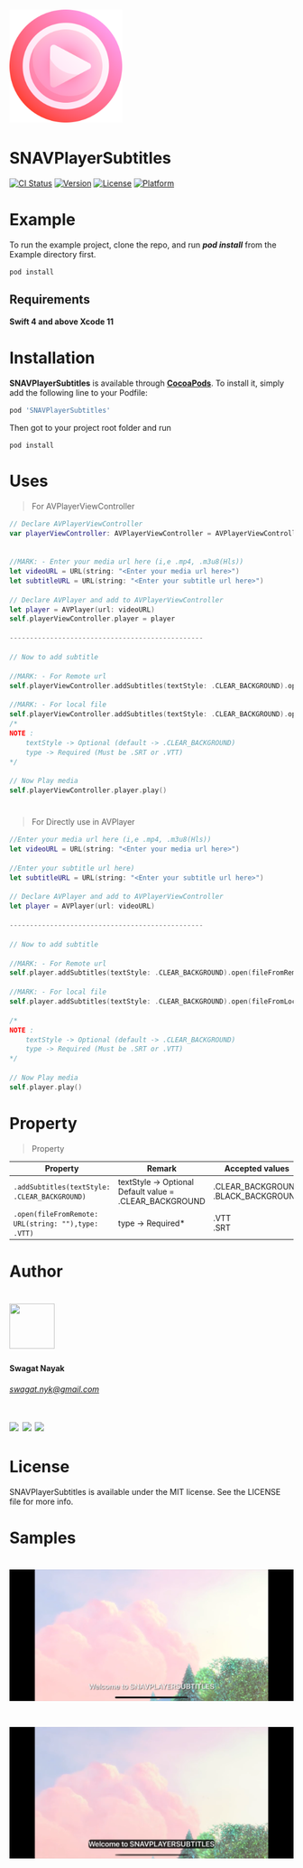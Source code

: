 
<h1>
    <img src="https://github.com/swagatnayak/SNAVPlayerSubtitles/blob/master/RefFiles/play.png?raw=true" width="200" height="200" />
</h1>

# SNAVPlayerSubtitles

[![CI Status](https://img.shields.io/travis/swagatnayak/SNAVPlayerSubtitles.svg?style=flat)](https://travis-ci.org/swagatnayak/SNAVPlayerSubtitles)
 [![Version](https://img.shields.io/cocoapods/v/SNAVPlayerSubtitles.svg?style=flat)](https://cocoapods.org/pods/SNAVPlayerSubtitles)
 [![License](https://img.shields.io/cocoapods/l/SNAVPlayerSubtitles.svg?style=flat)](https://cocoapods.org/pods/SNAVPlayerSubtitles)
 [![Platform](https://img.shields.io/cocoapods/p/SNAVPlayerSubtitles.svg?style=flat)](https://cocoapods.org/pods/SNAVPlayerSubtitles)


# Example

To run the example project, clone the repo, and run ***pod install*** from the Example directory first.

```shell
pod install
```

## Requirements

**Swift 4 and above
Xcode 11**

# Installation

**SNAVPlayerSubtitles** is available through **[CocoaPods](https://cocoapods.org/pods/SNAVPlayerSubtitles)**. To install
it, simply add the following line to your Podfile:

```ruby
pod 'SNAVPlayerSubtitles'
```

Then got to your project root folder and run

```shell
pod install
```

# Uses

> For AVPlayerViewController

```swift
// Declare AVPlayerViewController
var playerViewController: AVPlayerViewController = AVPlayerViewController()


//MARK: - Enter your media url here (i,e .mp4, .m3u8(Hls))
let videoURL = URL(string: "<Enter your media url here>")
let subtitleURL = URL(string: "<Enter your subtitle url here>")

// Declare AVPlayer and add to AVPlayerViewController
let player = AVPlayer(url: videoURL)
self.playerViewController.player = player

------------------------------------------------

// Now to add subtitle

//MARK: - For Remote url
self.playerViewController.addSubtitles(textStyle: .CLEAR_BACKGROUND).open(fileFromRemote: subtitleURL,type: .VTT)

//MARK: - For local file
self.playerViewController.addSubtitles(textStyle: .CLEAR_BACKGROUND).open(fileFromLocal: "",type: .VTT)
/*
NOTE : 
    textStyle -> Optional (default -> .CLEAR_BACKGROUND)
    type -> Required (Must be .SRT or .VTT)
*/

// Now Play media
self.playerViewController.player.play()

```


#

>For Directly use in AVPlayer


```swift
//Enter your media url here (i,e .mp4, .m3u8(Hls))
let videoURL = URL(string: "<Enter your media url here>")

//Enter your subtitle url here)
let subtitleURL = URL(string: "<Enter your subtitle url here>")

// Declare AVPlayer and add to AVPlayerViewController
let player = AVPlayer(url: videoURL)

------------------------------------------------

// Now to add subtitle

//MARK: - For Remote url
self.player.addSubtitles(textStyle: .CLEAR_BACKGROUND).open(fileFromRemote: subtitleURL,type: .VTT)

//MARK: - For local file
self.player.addSubtitles(textStyle: .CLEAR_BACKGROUND).open(fileFromLocal: "",type: .VTT)

/*
NOTE : 
    textStyle -> Optional (default -> .CLEAR_BACKGROUND)
    type -> Required (Must be .SRT or .VTT)
*/

// Now Play media
self.player.play()

```
# Property

>Property

|Property|Remark|Accepted values|
|---|---|---|
| ``` .addSubtitles(textStyle: .CLEAR_BACKGROUND) ```|textStyle -> Optional<br/>Default value = .CLEAR_BACKGROUND|.CLEAR_BACKGROUND <br/> .BLACK_BACKGROUND|
|``` .open(fileFromRemote: URL(string: ""),type: .VTT) ```|type  ->  Required*|.VTT <br/> .SRT|


# Author

<h1>
 <img src="https://avatars.githubusercontent.com/u/36082457?s=400&u=a84a6c07d1922a6edd85541b94fc5cfc0a0ac892&v=4" width="80" height="80"  />
</h1>

#### Swagat Nayak
###### swagat.nyk@gmail.com

<h1>
<a href="https://www.linkedin.com/in/swagat-nayak-21097a141"><img src="https://img.icons8.com/fluent/50/000000/linkedin.png"/></a>
<a href="https://twitter.com/SwagatN16141870"><img src="https://img.icons8.com/fluent/48/000000/twitter.png"/></a>
<a href="https://github.com/swagatnayak"><img src="https://img.icons8.com/fluent/48/000000/github.png"/></a>
</h1>

# License

SNAVPlayerSubtitles is available under the MIT license. See the LICENSE file for more info.

# Samples

 <h1>
 <img src="https://github.com/swagatnayak/SNAVPlayerSubtitles/blob/master/RefFiles/Screenshot1.png?raw=true" />
 </h1>

 <h1>
 <img src="https://github.com/swagatnayak/SNAVPlayerSubtitles/blob/master/RefFiles/Screenshot2.png?raw=true"  />
 </h1>
